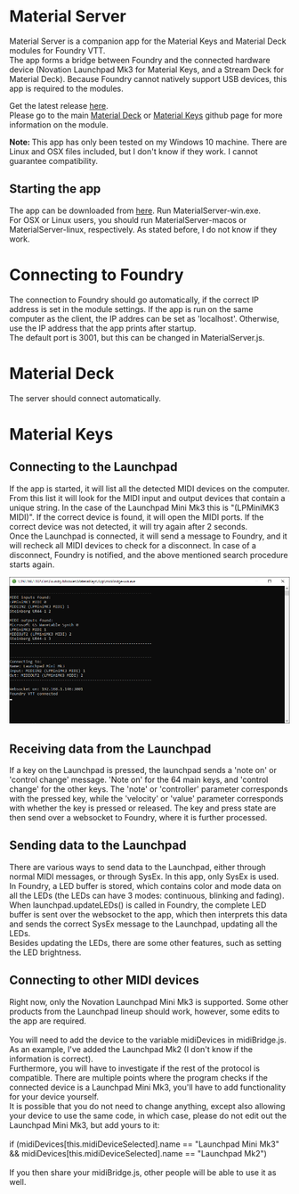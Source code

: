 # Material Server
Material Server is a companion app for the Material Keys and Material Deck modules for Foundry VTT.<br>
The app forms a bridge between Foundry and the connected hardware device (Novation Launchpad Mk3 for Material Keys, and a Stream Deck for Material Deck). Because Foundry cannot natively support USB devices, this app is required to the modules.<br>

Get the latest release <a href="https://github.com/CDeenen/MaterialServer/releases">here</a>.<br>
Please go to the main <a href="https://github.com/CDeenen/MaterialDeck">Material Deck</a> or <a href="https://github.com/CDeenen/MaterialKeys">Material Keys</a> github page for more information on the module.

<b>Note: </b>This app has only been tested on my Windows 10 machine. There are Linux and OSX files included, but I don't know if they work. I cannot guarantee compatibility.

## Starting the app
The app can be downloaded from <a href="https://github.com/CDeenen/MaterialServer/releases">here</a>. Run MaterialServer-win.exe.<br>
For OSX or Linux users, you should run MaterialServer-macos or MaterialServer-linux, respectively. As stated before, I do not know if they work.

# Connecting to Foundry
The connection to Foundry should go automatically, if the correct IP address is set in the module settings. If the app is run on the same computer as the client, the IP addres can be set as 'localhost'. Otherwise, use the IP address that the app prints after startup.<br>
The default port is 3001, but this can be changed in MaterialServer.js.

# Material Deck
The server should connect automatically. 

# Material Keys
## Connecting to the Launchpad
If the app is started, it will list all the detected MIDI devices on the computer. From this list it will look for the MIDI input and output devices that contain a unique string. In the case of the Launchpad Mini Mk3 this is "(LPMiniMK3 MIDI)". If the correct device is found, it will open the MIDI ports. If the correct device was not detected, it will try again after 2 seconds.<br>
Once the Launchpad is connected, it will send a message to Foundry, and it will recheck all MIDI devices to check for a disconnect. In case of a disconnect, Foundry is notified, and the above mentioned search procedure starts again.

<img src="https://github.com/CDeenen/MaterialServer/blob/master/src/img/App.png" width="1000">

## Receiving data from the Launchpad
If a key on the Launchpad is pressed, the launchpad sends a 'note on' or 'control change' message. 'Note on' for the 64 main keys, and 'control change' for the other keys. The 'note' or 'controller' parameter corresponds with the pressed key, while the 'velocity' or 'value' parameter corresponds with whether the key is pressed or released. The key and press state are then send over a websocket to Foundry, where it is further processed.

## Sending data to the Launchpad
There are various ways to send data to the Launchpad, either through normal MIDI messages, or through SysEx. In this app, only SysEx is used.<br>
In Foundry, a LED buffer is stored, which contains color and mode data on all the LEDs (the LEDs can have 3 modes: continuous, blinking and fading). When launchpad.updateLEDs() is called in Foundry, the complete LED buffer is sent over the websocket to the app, which then interprets this data and sends the correct SysEx message to the Launchpad, updating all the LEDs.<br>
Besides updating the LEDs, there are some other features, such as setting the LED brightness.

## Connecting to other MIDI devices
Right now, only the Novation Launchpad Mini Mk3 is supported. Some other products from the Launchpad lineup should work, however, some edits to the app are required.<br>
<br>
You will need to add the device to the variable midiDevices in midiBridge.js. As an example, I've added the Launchpad Mk2 (I don't know if the information is correct).<br>
Furthermore, you will have to investigate if the rest of the protocol is compatible. There are multiple points where the program checks if the connected device is a Launchpad Mini Mk3, you'll have to add functionality for your device yourself.<br>
It is possible that you do not need to change anything, except also allowing your device to use the same code, in which case, please do not edit out the Launchpad Mini Mk3, but add yours to it:<br>
<br>
if (midiDevices[this.midiDeviceSelected].name == "Launchpad Mini Mk3" && midiDevices[this.midiDeviceSelected].name == "Launchpad Mk2")<br>
<br>
 If you then share your midiBridge.js, other people will be able to use it as well.<br>

